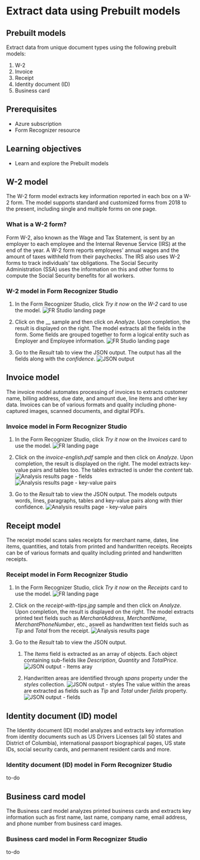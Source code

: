 # Extract data using Prebuilt models

## Prebuilt models
Extract data from unique document types using the following prebuilt models:
1. W-2
2. Invoice
3. Receipt
4. Identity document (ID)
5. Business card

## Prerequisites

* Azure subscription
* Form Recognizer resource

## Learning objectives

* Learn and explore the Prebuilt models

## W-2 model
The W-2 form model extracts key information reported in each box on a W-2 form. The model supports standard and customized forms from 2018 to the present, including single and multiple forms on one page.

### What is a W-2 form?
Form W-2, also known as the Wage and Tax Statement, is sent by an employer to each employee and the Internal Revenue Service (IRS) at the end of the year. A W-2 form reports employees' annual wages and the amount of taxes withheld from their paychecks. The IRS also uses W-2 forms to track individuals' tax obligations. The Social Security Administration (SSA) uses the information on this and other forms to compute the Social Security benefits for all workers.

### W-2 model in Form Recognizer Studio

1. In the Form Recognizer Studio, click _Try it now_ on the _W-2_ card to use the model.
![FR Studio landing page](https://github.com/CSALabsAutomation/azure-ai-ml-document-processing-lab/blob/master/steps/03/assets/1.1.png)

2. Click on the __ sample and then click on _Analyze_. Upon completion, the result is displayed on the right. The model extracts all the fields in the form. Some fields are grouped together to form a logical entity such as Employer and Employee information. 
![FR Studio landing page](https://github.com/CSALabsAutomation/azure-ai-ml-document-processing-lab/blob/master/steps/03/assets/1.2.png)

3. Go to the _Result_ tab to view the JSON output. The output has all the fields along with the _confidence_.
![JSON output](https://github.com/CSALabsAutomation/azure-ai-ml-document-processing-lab/blob/master/steps/03/assets/1.3.png)


## Invoice model
The invoice model automates processing of invoices to extracts customer name, billing address, due date, and amount due, line items and other key data. Invoices can be of various formats and quality including phone-captured images, scanned documents, and digital PDFs.

### Invoice model in Form Recognizer Studio

1. In the Form Recognizer Studio, click _Try it now_ on the _Invoices_ card to use the model.
![FR landing page](https://github.com/CSALabsAutomation/azure-ai-ml-document-processing-lab/blob/master/steps/03/assets/2.1.png)

2. Click on the _invoice-english.pdf_ sample and then click on _Analyze_. Upon completion, the result is displayed on the right. The model extracts key-value pairs and tables too. The tables extracted is under the _content_ tab.
![Analysis results page - fields](https://github.com/CSALabsAutomation/azure-ai-ml-document-processing-lab/blob/master/steps/03/assets/2.2.png)
![Analysis results page - key-value pairs](https://github.com/CSALabsAutomation/azure-ai-ml-document-processing-lab/blob/master/steps/03/assets/2.3.png)

3. Go to the _Result_ tab to view the JSON output. The models outputs words, lines, paragraphs, tables and key-value pairs along with thier confidence.
![Analysis results page - key-value pairs](https://github.com/CSALabsAutomation/azure-ai-ml-document-processing-lab/blob/master/steps/03/assets/2.4.png)


## Receipt model
The receipt model scans sales receipts for merchant name, dates, line items, quantities, and totals from printed and handwritten receipts. Receipts can be of various formats and quality including printed and handwritten receipts.

### Receipt model in Form Recognizer Studio
1. In the Form Recognizer Studio, click _Try it now_ on the _Receipts_ card to use the model.
![FR landing page](https://github.com/CSALabsAutomation/azure-ai-ml-document-processing-lab/blob/master/steps/03/assets/3.1.png)

2. Click on the _receipt-with-tips.jpg_ sample and then click on _Analyze_. Upon completion, the result is displayed on the right. The model extracts printed text fields such as _MerchantAddress_, _MerchantName_, _MerchantPhoneNumber_, etc., aswell as handwritten text fields such as _Tip_ and _Total_ from the receipt. 
![Analysis results page](https://github.com/CSALabsAutomation/azure-ai-ml-document-processing-lab/blob/master/steps/03/assets/3.2.png)

3. Go to the _Result_ tab to view the JSON output. 
    1. The _Items_ field is extracted as an array of objects. Each object containing sub-fields like _Description_, _Quantity_ and _TotalPrice_. 
    ![JSON output - Items aray](https://github.com/CSALabsAutomation/azure-ai-ml-document-processing-lab/blob/master/steps/03/assets/3.3.png)

    2. Handwritten areas are identified through _spans_ property under the _styles_ collection. 
    ![JSON output - styles](https://github.com/CSALabsAutomation/azure-ai-ml-document-processing-lab/blob/master/steps/03/assets/3.5.png)
    The value within the areas are extracted as fields such as _Tip_ and _Total_ under _fields_ property.
    ![JSON output - fields](https://github.com/CSALabsAutomation/azure-ai-ml-document-processing-lab/blob/master/steps/03/assets/3.4.png)


## Identity document (ID) model
The Identity document (ID) model analyzes and extracts key information from identity documents such as US Drivers Licenses (all 50 states and District of Columbia), international passport biographical pages, US state IDs, social security cards, and permanent resident cards and more.

### Identity document (ID) model in Form Recognizer Studio
to-do

## Business card model
The Business card model analyzes printed business cards and extracts key information such as first name, last name, company name, email address, and phone number from business card images.

### Business card model in Form Recognizer Studio
to-do




